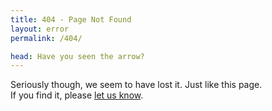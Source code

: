 ```yaml
---
title: 404 - Page Not Found
layout: error
permalink: /404/

head: Have you seen the arrow?
---
```


Seriously though, we seem to have lost it. Just like this page. <br>
If you find it, please [let us know](/contact#communications).
